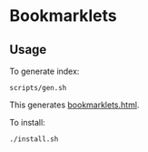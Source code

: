 # Bookmarklets

## Usage

To generate index:

```
scripts/gen.sh
```

This generates [bookmarklets.html](bookmarklets.html).

To install:

```
./install.sh
```


